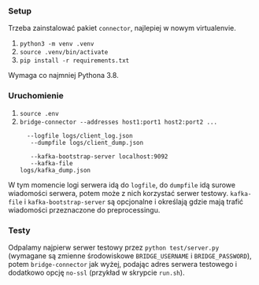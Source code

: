 ### Setup 
Trzeba zainstalować pakiet `connector`, najlepiej w nowym virtualenvie.
 1. `python3 -m venv .venv`
 2. `source .venv/bin/activate`
 3. `pip install -r requirements.txt`
 
 Wymaga co najmniej Pythona 3.8.
 
### Uruchomienie

 1. `source .env`
 2. <code>bridge-connector --addresses host1:port1 host2:port2 ... <br>
 &nbsp; --logfile logs/client_log.json <br>
 &nbsp; --dumpfile logs/client_dump.json <br>
 &nbsp; --kafka-bootstrap-server localhost:9092 <br>
 &nbsp; --kafka-file logs/kafka_dump.json</code>

W tym momencie logi serwera idą do `logfile`, do `dumpfile` idą surowe wiadomości serwera, potem może z nich 
korzystać serwer testowy. `kafka-file` i `kafka-bootstrap-server` są opcjonalne i określają gdzie mają trafić
wiadomości przeznaczone do preprocessingu.


### Testy

Odpalamy najpierw serwer testowy przez `python test/server.py` (wymagane są zmienne środowiskowe 
`BRIDGE_USERNAME` i `BRIDGE_PASSWORD`), potem `bridge-connector` jak wyżej, podając adres serwera testowego
i dodatkowo opcję `no-ssl` (przykład w skrypcie `run.sh`).
